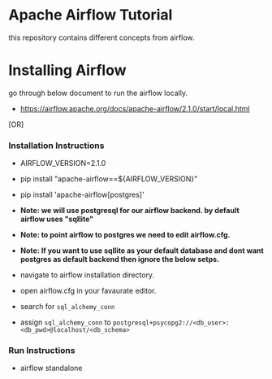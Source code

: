 # Apache Airflow Tutorial
this repository contains different concepts from airflow.

# Installing Airflow
go through below document to run the airflow locally.
- https://airflow.apache.org/docs/apache-airflow/2.1.0/start/local.html

[OR]

### Installation Instructions

- AIRFLOW_VERSION=2.1.0
- pip install "apache-airflow==${AIRFLOW_VERSION}"
- pip install 'apache-airflow[postgres]'


- <b>Note: we will use postgresql for our airflow backend. by default airflow uses "sqllite"</b>
- <b>Note: to point airflow to postgres we need to edit airflow.cfg.</b>
- <b>Note: If you want to use sqllite as your default database and dont want postgres as default backend then ignore the below setps.</b>


- navigate to airflow installation directory. 
- open airflow.cfg in your favaurate editor.
- search for `sql_alchemy_conn`
- assign `sql_alchemy_conn` to `postgresql+psycopg2://<db_user>:<db_pwd>@localhost/<db_schema>`

### Run Instructions

- airflow standalone
